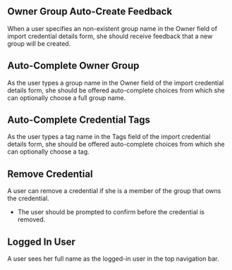 Owner Group Auto-Create Feedback
--------------------------------

When a user specifies an non-existent group name in the Owner field
of import credential details form, she should receive feedback that a new 
group will be created.


Auto-Complete Owner Group
-------------------------

As the user types a group name in the Owner field of the import credential
details form, she should be offered auto-complete choices from which she
can optionally choose a full group name.


Auto-Complete Credential Tags
-----------------------------

As the user types a tag name in the Tags field of the import credential
details form, she should be offered auto-complete choices from which she can
optionally choose a tag.


Remove Credential
-----------------

A user can remove a credential if she is a member of the group that owns the
credential.

* The user should be prompted to confirm before the credential is removed.


Logged In User
--------------

A user sees her full name as the logged-in user in the top navigation bar.
 
  